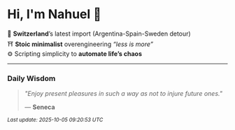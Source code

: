 # Hi, I'm Nahuel :tiger:

📍 **Switzerland**’s latest import (Argentina-Spain-Sweden detour)  
⛩️ **Stoic minimalist** overengineering *“less is more”*  
⚙️ Scripting simplicity to **automate life’s chaos**

---

### Daily Wisdom
> _"Enjoy present pleasures in such a way as not to injure future ones."_  
>
> — **Seneca**

<sub>*Last update: 2025-10-05 09:20:53 UTC*</sub>


